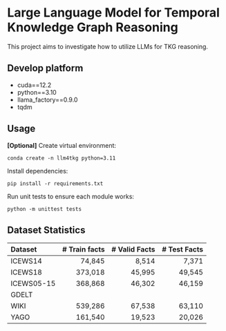 # Large Language Model for Temporal Knowledge Graph Reasoning
This project aims to investigate how to utilize LLMs for TKG reasoning.

## Develop platform
- cuda==12.2
- python==3.10
- llama_factory==0.9.0
- tqdm

## Usage
**[Optional]** Create virtual environment:  
```shell
conda create -n llm4tkg python=3.11
```

Install dependencies:  
```shell
pip install -r requirements.txt
```

Run unit tests to ensure each module works:
```shell
python -m unittest tests
```

## Dataset Statistics
| Dataset    | # Train facts | # Valid Facts | # Test Facts |
|:-----------|--------------:|--------------:|-------------:|
| ICEWS14    |        74,845 |         8,514 |        7,371 |
| ICEWS18    |       373,018 |        45,995 |       49,545 |
| ICEWS05-15 |       368,868 |        46,302 |       46,159 |
| GDELT      |               |               |              |
| WIKI       |       539,286 |        67,538 |       63,110 |
| YAGO       |       161,540 |        19,523 |       20,026 |
